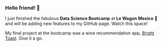 ### Hello friend! 👋

I just finished the fabulous **Data Science Bootcamp** at **Le Wagon Mexico** 🥳 and will be adding new features to my GitHub page. Watch this space!

My final project at the bootcamp was a wine recommendation app, [Bright Toast](https://jordisod-bright-toast-brightapp-llrlza.streamlit.app/). Give it a go.



<!--
**JordiSod/JordiSod** is a ✨ _special_ ✨ repository because its `README.md` (this file) appears on your GitHub profile.

Here are some ideas to get you started:

- 🔭 I’m currently working on ...
- 🌱 I’m currently learning ...
- 👯 I’m looking to collaborate on ...
- 🤔 I’m looking for help with ...
- 💬 Ask me about ...
- 📫 How to reach me: ...
- 😄 Pronouns: ...
- ⚡ Fun fact: ...
-->
